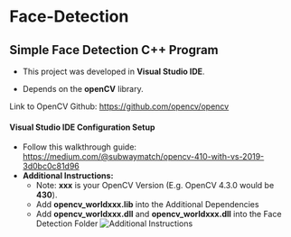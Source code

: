 # Face-Detection
## Simple Face Detection C++ Program

- This project was developed in **Visual Studio IDE**.

- Depends on the **openCV** library.


Link to OpenCV Github: https://github.com/opencv/opencv

#### Visual Studio IDE Configuration Setup

- Follow this walkthrough guide: https://medium.com/@subwaymatch/opencv-410-with-vs-2019-3d0bc0c81d96
- **Additional Instructions:**
    - Note: **xxx** is your OpenCV Version (E.g. OpenCV 4.3.0 would be **430**).
    - Add **opencv_worldxxx.lib** into the Additional Dependencies
    - Add **opencv_worldxxx.dll** and **opencv_worldxxx.dll** into the Face Detection Folder
     ![Additional Instructions](https://user-images.githubusercontent.com/53728084/85213067-b2e18d00-b316-11ea-9b03-6e4464996e09.PNG)
